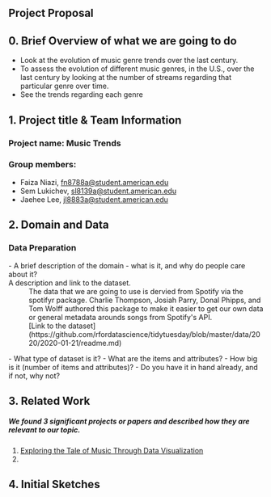 ## Project Proposal 

## 0. Brief Overview of what we are going to do 
- Look at the evolution of music genre trends over the last century. 
- To assess the evolution of different music genres, in the U.S., over the last century by looking at the number of streams regarding that particular genre over time. 
- See the trends regarding each genre

## 1. Project title & Team Information
### Project name: Music Trends
### Group members: 
- Faiza Niazi, fn8788a@student.american.edu 
- Sem Lukichev, sl8139a@student.american.edu 
- Jaehee Lee, jl8883a@student.american.edu

## 2. Domain and Data

### Data Preparation 

<dl>
- A brief description of the domain - what is it, and why do people care about it?
  <dt> A description and link to the dataset. </dt> 
  <dd>The data that we are going to use is dervied from Spotify via the spotifyr package. Charlie Thompson, Josiah Parry, Donal Phipps, and Tom Wolff authored this package to make it easier to get our own data or general metadata arounds songs from Spotify's API. </dd> 
  <dd> [Link to the dataset](https://github.com/rfordatascience/tidytuesday/blob/master/data/2020/2020-01-21/readme.md) </dd> 
</dl>
- What type of dataset is it?
- What are the items and attributes?
- How big is it (number of items and attributes)?
- Do you have it in hand already, and if not, why not?

## 3. Related Work
##### We found 3 significant projects or papers and described how they are relevant to our topic.

1. [Exploring the Tale of Music Through Data Visualization](https://www.analyticsvidhya.com/blog/2020/12/exploring-the-tale-of-music-through-data-visualization/)
2. 


## 4. Initial Sketches
